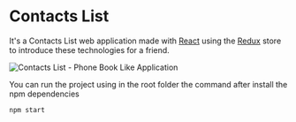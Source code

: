 # Contacts List
It's a Contacts List web application made with [React](https://github.com/facebook/react) using the [Redux](https://github.com/reactjs/redux) store to introduce these technologies for a friend.

![Contacts List - Phone Book Like Application](https://s3.amazonaws.com/in3d-site/portfolio/prj_contacts_list.png "Contacts List Project")

You can run the project using in the root folder the command after install the npm dependencies
```javascript
npm start
```
